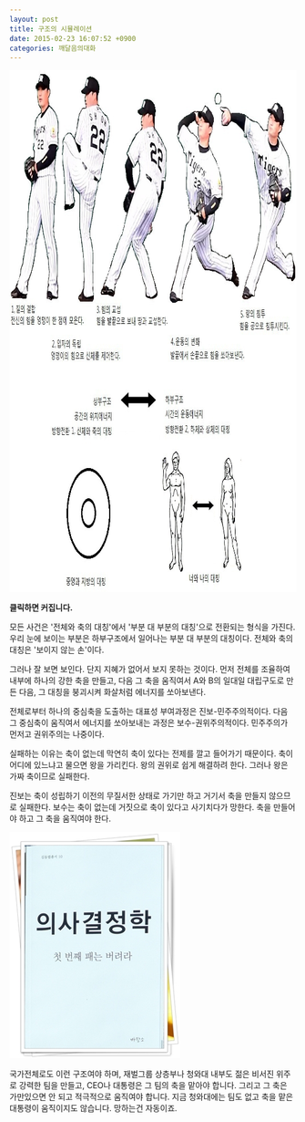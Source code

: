 ```yaml
---
layout: post
title: 구조의 시뮬레이션
date: 2015-02-23 16:07:52 +0900
categories: 깨달음의대화
---
```



<img src="files/attach/images/198/262/568/70.jpg" alt="70.jpg" width="1015" height="915" /> 



  




**클릭하면 커집니다.**

    
모든 사건은 '전체와 축의 대칭'에서 '부분 대 부분의 대칭'으로 전환되는 형식을 가진다. 우리 눈에 보이는 부분은 하부구조에서 일어나는 부분 대 부분의 대칭이다. 전체와 축의 대칭은 '보이지 않는 손'이다. 

  


그러나 잘 보면 보인다. 단지 지혜가 없어서 보지 못하는 것이다. 먼저 전체를 조율하여 내부에 하나의 강한 축을 만들고, 다음 그 축을 움직여서 A와 B의 일대일 대립구도로 만든 다음, 그 대칭을 붕괴시켜 화살처럼 에너지를 쏘아보낸다.

  


전체로부터 하나의 중심축을 도출하는 대표성 부여과정은 진보-민주주의적이다. 다음 그 중심축이 움직여서 에너지를 쏘아보내는 과정은 보수-권위주의적이다. 민주주의가 먼저고 권위주의는 나중이다.

  


실패하는 이유는 축이 없는데 막연히 축이 있다는 전제를 깔고 들어가기 때문이다. 축이 어디에 있느냐고 물으면 왕을 가리킨다. 왕의 권위로 쉽게 해결하려 한다. 그러나 왕은 가짜 축이므로 실패한다.

  


진보는 축이 성립하기 이전의 무질서한 상태로 가기만 하고 거기서 축을 만들지 않으므로 실패한다. 보수는 축이 없는데 거짓으로 축이 있다고 사기치다가 망한다. 축을 만들어야 하고 그 축을 움직여야 한다.

  



<img src="files/attach/images/198/262/568/111.JPG" alt="111.JPG" width="300" height="397" /> 

  


국가전체로도 이런 구조여야 하며, 재벌그룹 상층부나 청와대 내부도 젊은 비서진 위주로 강력한 팀을 만들고, CEO나 대통령은 그 팀의 축을 맡아야 합니다. 그리고 그 축은 가만있으면 안 되고 적극적으로 움직여야 합니다. 지금 청와대에는 팀도 없고 축을 맡은 대통령이 움직이지도 않습니다. 망하는건 자동이죠.